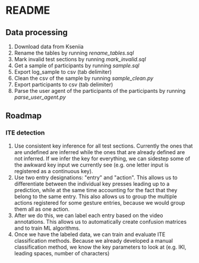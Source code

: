 # README

## Data processing
1. Download data from Kseniia
1. Rename the tables by running *rename_tables.sql*
1. Mark invalid test sections by running *mark_invalid.sql*
1. Get a sample of participants by running *sample.sql*
1. Export log_sample to csv (tab delimiter)
1. Clean the csv of the sample by running *sample_clean.py*
1. Export participants to csv (tab delimiter)
1. Parse the user agent of the participants of the participants by running *parse_user_agent.py*


## Roadmap
### ITE detection
1. Use consistent key inference for all test sections. Currently the ones that are undefined are inferred while the ones that are already defined are not inferred. If we infer the key for everything, we can sidestep some of the awkward key input we currently see (e.g. one letter input is registered as a continuous key).
1. Use two entry designations: "entry" and "action". This allows us to differentiate between the individual key presses leading up to a prediction, while at the same time accounting for the fact that they belong to the same entry. This also allows us to group the multiple actions registered for some gesture entries, because we would group them all as one action.
1. After we do this, we can label each entry based on the video annotations. This allows us to automatically create confusion matrices and to train ML algorithms.
1. Once we have the labeled data, we can train and evaluate ITE classification methods. Because we already developed a manual classification method, we know the key parameters to look at (e.g. IKI, leading spaces, number of characters)
